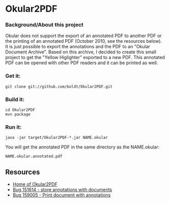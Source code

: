 Okular2PDF
===
### Background/About this project

Okular does not support the export of an annotated PDF to another PDF
or the printing of an annotated PDF (October 2010, see the resources below).
It is just possible to export the annotations and the PDF to an "Okular
Document Archive". Based on this archive, I decided to create this small
project to get the "Yellow Higlighter" exported to a new PDF. This annotated
PDF can be opened with other PDF readers and it can be printed as well.

### Get it:

	git clone git://github.com/boldt/Okular2PDF.git

### Build it:

    cd Okular2PDF
    mvn package

### Run it:

	java -jar target/Okular2PDF-*.jar NAME.okular

You will get the annotated PDF in the same directory as the NAME.okular:

    NAME.okular.annotated.pdf

Resources
---
  - [Home of Okular2PDF](http://www.dennis-boldt.de/Okular2PDF)
  - [Bug 151614 - store annotations with documents](http://bugs.kde.org/show_bug.cgi?id=151614)
  - [Bug 159005 - Print document with annotations](http://bugs.kde.org/show_bug.cgi?id=159005)